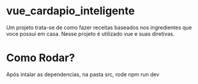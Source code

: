 # vue_cardapio_inteligente

Um projeto trata-se de como fazer receitas baseados nos ingredientes que voce possui em casa.
Nesse projeto é utilizado vue e suas diretivas.

# Como Rodar?
Após intalar as dependencias, na pasta src, rode npm run dev

